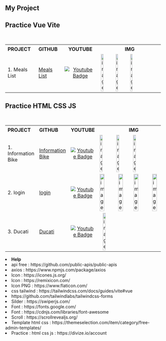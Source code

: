 ## My Project

##  Practice Vue Vite
<br/>

<table>
  <tr>
    <th style="text-align: left;">PROJECT</th>
    <th style="text-align: left;">GITHUB</th>
    <th style="text-align: center;">YOUTUBE</th>
    <th style="text-align: center; width: 40%; max-width: 400px;">IMG</th>
  </tr>
  <tr>
    <td style="text-align: left;">1. Meals List</td>
    <td><a href="https://github.com/Earfi/Vue_Food_Finish" alt="Information Bike">Meals List</a></td>
    <td style="text-align: center;"><div id="badges">
    <a href="#"><img src="https://img.shields.io/badge/YouTube-red?style=for-the-badge&logo=youtube&logoColor=white" alt="Youtube Badge" /></a>
  </div></td>
    <td style="display: flex; align-items: center;">
      <img src="https://github.com/Earfi/Vue_Food_Finish/assets/129359335/b0abb627-cbce-42f3-a945-ce1f4a2a1eaf" alt="image" style="width: 20%; max-width: 100px;">
      <img src="https://github.com/Earfi/Vue_Food_Finish/assets/129359335/90161013-749d-4627-b855-27e1219404b0" alt="image" style="width: 20%; max-width: 100px; margin-left: 10px;">
      <img src="https://github.com/Earfi/Vue_Food_Finish/assets/129359335/bd48ee22-98ce-4d0c-9e5f-a327a5dd1875" alt="image" style="width: 20%; max-width: 100px; margin-left: 10px;">
    </td>
  </tr>

</table>

##  Practice HTML CSS JS
<br/>

<table>
  <tr>
    <th style="text-align: left;">PROJECT</th>
    <th style="text-align: left;">GITHUB</th>
    <th style="text-align: center;">YOUTUBE</th>
    <th style="text-align: center; width: 40%; max-width: 400px;">IMG</th>
  </tr>
  <tr>
    <td style="text-align: left;">1. Information Bike</td>
    <td><a href="https://github.com/Earfi/practice_informationBike_html_css_js.git" alt="Information Bike">Information Bike</a></td>
    <td style="text-align: center;"><div id="badges">
    <a href="https://youtu.be/Zw1G42eydko"><img src="https://img.shields.io/badge/YouTube-red?style=for-the-badge&logo=youtube&logoColor=white" alt="Youtube Badge" /></a>
  </div></td>
    <td style="display: flex; align-items: center;">
      <img src="https://github.com/Earfi/practice_informationBike_html_css_js/assets/129359335/a11925bf-f1dc-4784-9f5e-bc8c4ad7769c" alt="image" style="width: 20%; max-width: 100px;">
      <img src="https://github.com/Earfi/practice_informationBike_html_css_js/assets/129359335/248d6520-9263-44c1-ba25-dcdee8960cc4" alt="image" style="width: 20%; max-width: 100px; margin-left: 10px;">
      <img src="https://github.com/Earfi/practice_informationBike_html_css_js/assets/129359335/32d583af-d7fd-44c2-adca-9258fedf77a1" alt="image" style="width: 20%; max-width: 100px; margin-left: 10px;">
    </td>
  </tr>
  
  <tr>
    <td style="text-align: left;">2. login</td>
    <td><a href="https://github.com/Earfi/html_css_js_practice_login" alt="login">login</a></td>
    <td style="text-align: center;"><div id="badges">
    <a href=""><img src="https://img.shields.io/badge/YouTube-red?style=for-the-badge&logo=youtube&logoColor=white" alt="Youtube Badge" /></a>
  </div></td>
   <td style="display: flex; align-items: center;">
      <img src="https://github.com/Earfi/html_css_js_practice_login/assets/129359335/ee3f2fad-c87a-45f2-9f3d-76a2aeb5c117" alt="image" style="width: 30%;">
      <img src="https://github.com/Earfi/html_css_js_practice_login/assets/129359335/bb85e376-e2c6-409f-890d-2099247b592a" alt="image" style="width: 30%; margin-left: 10px;">
      <img src="https://github.com/Earfi/html_css_js_practice_login/assets/129359335/29c0982d-3c21-45ff-975c-a642bac2e038" alt="image" style="width: 30%;">
      <img src="https://github.com/Earfi/html_css_js_practice_login/assets/129359335/e31feaee-d55a-43c9-ae26-ce73f7ad0c15" alt="image" style="width: 30%; margin-left: 10px;">
    </td>
  </tr>
  
  <tr>
    <td style="text-align: left;">3. Ducati</td>
    <td><a href="https://github.com/Earfi/html_css_js_practice_ducati" alt="Ducati">Ducati</a></td>
    <td style="text-align: center;"><div id="badges">
    <a href=""><img src="https://img.shields.io/badge/YouTube-red?style=for-the-badge&logo=youtube&logoColor=white" alt="Youtube Badge" /></a>
  </div></td>
   <td style="display: flex; align-items: center;">
      <img src="https://github.com/Earfi/html_css_js_practice_ducati/assets/129359335/e7b99785-ef28-4f0c-b9ea-de6a551e11b9" alt="image" style="width: 20%; max-width: 100px; margin-left: 10px;">
    </td>
  </tr>
</table>



<li><b>Help</b></li>
<li>api free : https://github.com/public-apis/public-apis</li>
<li>axios : https://www.npmjs.com/package/axios</li>
<li>Icon : https://icones.js.org/</li>
<li>Icon : https://remixicon.com/</li>
<li>Icon PNG : https://www.flaticon.com/</li>
<li>css tailwind : https://tailwindcss.com/docs/guides/vite#vue</li>
<li>https://github.com/tailwindlabs/tailwindcss-forms</li>
<li>Silder : https://swiperjs.com/</li>
<li>Font : https://fonts.google.com/</li>
<li>Font : https://cdnjs.com/libraries/font-awesome</li>
<li>Scroll : https://scrollrevealjs.org/</li>
<li>Template html css : https://themeselection.com/item/category/free-admin-templates/</li>
<li>Practice : html css js : https://divize.io/account </li>
